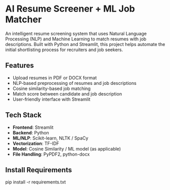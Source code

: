 # AI Resume Screener + ML Job Matcher 
An intelligent resume screening system that uses Natural Language Processing (NLP) and Machine Learning to match resumes with job descriptions. Built with Python and Streamlit, this project helps automate the initial shortlisting process for recruiters and job seekers.

## Features
- Upload resumes in PDF or DOCX format
- NLP-based preprocessing of resumes and job descriptions
- Cosine similarity-based job matching
- Match score between candidate and job description
- User-friendly interface with Streamlit

## Tech Stack
- **Frontend**: Streamlit
- **Backend**: Python
- **ML/NLP**: Scikit-learn, NLTK / SpaCy
- **Vectorization**: TF-IDF
- **Model**: Cosine Similarity / ML model (as applicable)
- **File Handling**: PyPDF2, python-docx

## Install Requirements
pip install -r requirements.txt





